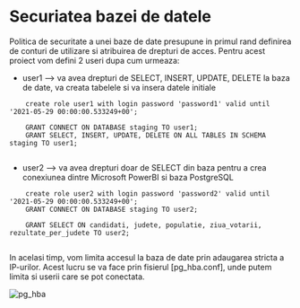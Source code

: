 # Securiatea bazei de datele

Politica de securitate a unei baze de date presupune in primul rand definirea de conturi de utilizare si atribuirea de drepturi de acces. Pentru acest proiect vom defini 2 useri dupa cum urmeaza:
- user1 --> va avea drepturi de SELECT, INSERT, UPDATE, DELETE la baza de date, va creata tabelele si va insera datele initiale
```
	create role user1 with login password 'password1' valid until '2021-05-29 00:00:00.533249+00';
	
	GRANT CONNECT ON DATABASE staging TO user1;
	GRANT SELECT, INSERT, UPDATE, DELETE ON ALL TABLES IN SCHEMA staging TO user1;
		
```
	
- user2 --> va avea drepturi doar de SELECT din baza pentru a crea conexiunea dintre Microsoft PowerBI si baza PostgreSQL
	
```
	create role user2 with login password 'password2' valid until '2021-05-29 00:00:00.533249+00';
	GRANT CONNECT ON DATABASE staging TO user2;
	
	GRANT SELECT ON candidati, judete, populatie, ziua_votarii, rezultate_per_judete TO user2;
	
```
	
In acelasi timp, vom limita accesul la baza de date prin adaugarea stricta a IP-urilor. Acest lucru se va face prin fisierul [pg_hba.conf], unde putem limita si userii care se pot conectata.


![pg_hba](https://user-images.githubusercontent.com/54807691/117874322-7f4e7f00-b2a9-11eb-8d7c-4afcfa8268c6.png)




